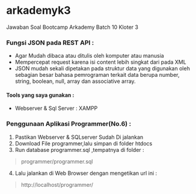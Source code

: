 # arkademyk3
Jawaban Soal Bootcamp Arkademy Batch 10 Kloter 3

### Fungsi JSON pada REST API :
* Agar Mudah dibaca atau ditulis oleh komputer atau manusia
* Mempercepat request karena isi content lebih singkat dari pada XML
* JSON mudah sekali dipetakan pada struktur data yang digunakan oleh sebagian besar bahasa pemrograman terkait data berupa number, string, boolean, null, array dan associative array.

#### Tools yang saya gunakan :
  * Webserver & Sql Server : XAMPP

### Penggunaan Aplikasi Programmer(No.6) :
1. Pastikan Webserver & SQLserver Sudah Di jalankan
2. Download File programmer,lalu simpan di folder htdocs
3. Run database programmer.sql ,tempatnya di folder :
> programmer/programmer.sql
4. Lalu jalankan di Web Browser dengan mengetikan url ini :
> http://localhost/programmer/


